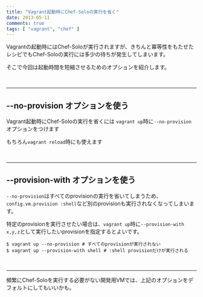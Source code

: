 ```yaml
---
title: "Vagrant起動時にChef-Soloの実行を省く"
date: 2013-05-11
comments: true
tags: [ "vagrant", "chef" ]
---
```


Vagrantの起動時にはChef-Soloが実行されますが、きちんと冪等性をもたせたレシピでもChef-Soloの実行には多少の待ちが発生してしまいます。

そこで今回は起動時間を短縮させるためのオプションを紹介します。

<br/><hr/>
## --no-provision オプションを使う

Vagrant起動時にChef-Soloの実行を省くには `vagrant up`時に`--no-provision`オプションをつけます

もちろん`vagrant reload`時にも使えます

<br/><hr/>
## --provision-with オプションを使う

`--no-provision`はすべてのprovisionの実行を省いてしまうため、`config.vm.provision :shell`など別のprovisionも実行されなくなってしまいます。

特定のprovisionを実行させたい場合は、`vagrant up`時に`--provision-with x,y,z`として実行したいprovisionを指定するとよいです。

```console
$ vagrant up --no-provision # すべてのprovisionが実行されない
$ vagrant up --provision-with shell # :shell provisionだけが実行される
```

<br/><hr/>
頻繁にChef-Soloを実行する必要がない開発用VMでは、上記のオプションをデフォルトにしてもいいかも。

